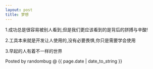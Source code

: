 ```yaml
---
layout: post 
title: 梦想 
---
```


1.成功总是很容易被别人看到,但是我们更应该看到的是背后的拼搏与辛酸!

2.工具本来就是开发让人使用的,没有必要畏惧,你只是需要学会使用

3.早起的人有着不一样的世界


Posted by randombug @ {{ page.date | date_to_string }}
